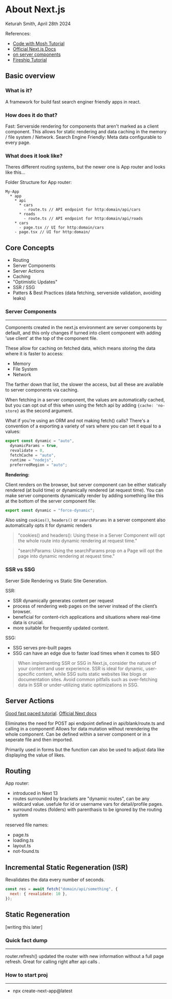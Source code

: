 # About Next.js

Keturah Smith, April 28th 2024

References:

- [Code with Mosh Tutorial](https://members.codewithmosh.com/courses/enrolled/2187934)
- [Official Next.js Docs](https://nextjs.org/docs)
- [on server components](https://nextjs.org/docs/app/building-your-application/rendering/server-components#dynamic-functions)
- [Fireship Tutorial](https://youtu.be/__mSgDEOyv8?si=k1UfvzbhAOBjsd0d)

## Basic overview

### What is it?

A framework for build fast search enginer friendly apps in react.

### How does it do that?

Fast: Serverside rendering for components that aren't marked as a client component. This allows for static rendering and data caching in the memory / file system / Network.
Search Engine Friendly: Meta data configurable to every page.

### What does it look like?

Theres different routing systems, but the newer one is App router and looks like this...

Folder Structure for App router:

```
My-App
  * app
    * api
      * cars
        - route.ts // API endpoint for http:domain/api/cars
      * roads
        - route.ts // API endpoint for http:domain/api/roads
    * cars
      - page.tsx // UI for http:domain/cars
    - page.tsx // UI for http:domain/
```

## Core Concepts

- Routing
- Server Components
- Server Actions
- Caching
- "Optimistic Updates"
- SSR / SSG
- Patters & Best Practices (data fetching, serverside validation, avoiding leaks)

### Server Components

---

Components created in the next.js environment are server components by default, and this only changes if turned into client component with adding 'use client' at the top of the component file.

These allow for caching on fetched data, which means storing the data where it is faster to access:

- Memory
- File System
- Network

The farther down that list, the slower the access, but all these are available to server components via caching.

When fetching in a server component, the values are automatically cached, but you can opt out of this when using the fetch api by adding `{cache: 'no-store}` as the second argument.

What if you're using an ORM and not making fetch() calls? There's a convention of a exporting a variety of vars where you can set it equal to a values:

```js
export const dynamic = "auto",
  dynamicParams = true,
  revalidate = 0,
  fetchCache = "auto",
  runtime = "nodejs",
  preferredRegion = "auto";
```

**Rendering:**

Client renders on the browser, but server component can be either statically rendered (at build time) or dynamically rendered (at request time). You can make server components dynamically render by adding something like this at the bottom of the server component file:

```js
export const dynamic = "force-dynamic";
```

Also using `cookies()`, `headers()` or `searchParams` in a server component also automatically opts it for dynamic renders

> "cookies() and headers(): Using these in a Server Component will opt the whole route into dynamic rendering at request time."

> "searchParams: Using the searchParams prop on a Page will opt the page into dynamic rendering at request time."

### SSR vs SSG

Server Side Rendering vs Static Site Generation.

SSR:

- SSR dynamically generates content per request
- process of rendering web pages on the server instead of the client’s browser.
- beneficial for content-rich applications and situations where real-time data is crucial.
- more suitable for frequently updated content.

SSG:

- SSG serves pre-built pages
- SSG can have an edge due to faster load times when it comes to SEO

> When implementing SSR or SSG in Next.js, consider the nature of your content and user experience. SSR is ideal for dynamic, user-specific content, while SSG suits static websites like blogs or documentation sites. Avoid common pitfalls such as over-fetching data in SSR or under-utilizing static optimizations in SSG.

## Server Actions

[Good fast paced tutorial](https://youtu.be/O94ESaJtHtM?si=d8mrSkKOXixSuoyj). [Official Next docs](https://nextjs.org/docs/app/building-your-application/data-fetching/server-actions-and-mutations)

Eliminates the need for POST api endpoint defined in api/blank/route.ts and calling in a component! Allows for data mutation without rerendering the whole component. Can be defined within a server component or in a seperate file and then imported.

Primarily used in forms but the function can also be used to adjust data like displaying the value of likes.

## Routing

App router:

- introduced in Next 13
- routes surrounded by brackets are "dynamic routes", can be any wildcard value. usefule for id or username vars for detail/profile pages.
- surround routes (folders) with parenthasis to be ignored by the routing system

reserved file names:

- page.ts
- loading.ts
- layout.ts
- not-found.ts

## Incremental Static Regeneration (ISR)

Revalidates the data every number of seconds.

```js
const res = await fetch("domain/api/something", {
  next: { revalidate: 10 },
});
```

## Static Regeneration

[writing this later]

### Quick fact dump

---

router.refresh() updated the router with new information without a full page refresh. Great for calling right after api calls .

### How to start proj

---

- npx create-next-app@latest
